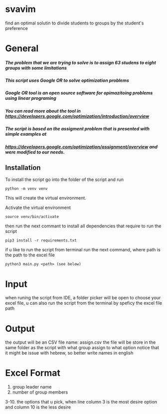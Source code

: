 # svavim
find an optimal solutin to divide students to groups by the student's preference

# General


##### The problem that we are trying to solve is to assign 63 studens to eight groups with some limitations
##### This script uses Google OR to solve optimization problems
##### Google OR tool is an open source software for opimazitoing problems using linear programing
##### You can read more about the tool in https://developers.google.com/optimization/introduction/overview
##### The script is based on the assigment problem that is presented with simple examples at 
##### https://developers.google.com/optimization/assignment/overview and were modified to our needs.

## Installation

To install the script go into the folder of the script and run

```
python -m venv venv
```

This will create the virtual environment.


Activate the virtual environment

```
source venv/bin/activate
```

then run the next commant to install all dependencies that require to run the script


```
pip3 install -r requirements.txt
```

if u like to run the script from terminal run the next command, where path is the path to the excel file


```
python3 main.py <path> (see below)
```
# Input
when runing the script from IDE, a folder picker will be open to choose your excel file, u can also run the script from the terminal 
by speficy the excel file path

# Output

the output will be an CSV file name: assign.csv 
the file will be store in the same folder as the script
with what group assign to what option
notice that it might be issue with hebrew, so better write names in english

# Excel Format 
1. group leader name
2. number of group members

3-10. the options that u pick, when line column 3 is the most desire option and column 10 is the less desire 



